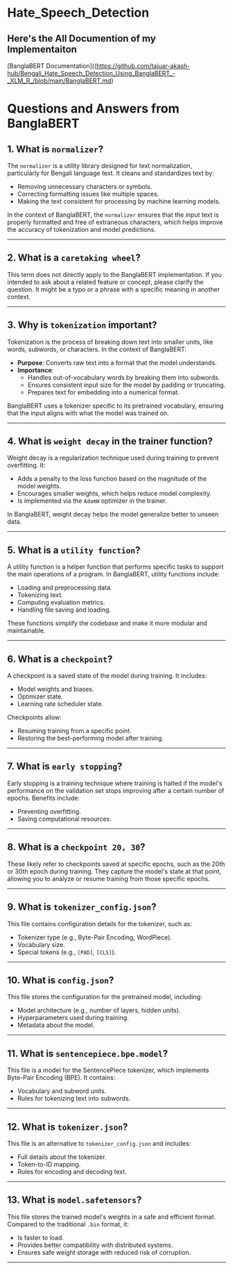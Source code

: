 # Hate_Speech_Detection

## Here's the All Documention of my Implementaiton 

[BanglaBERT Documentation]((https://github.com/tajuar-akash-hub/Bengali_Hate_Speech_Detection_Using_BanglaBERT_-_XLM_R_/blob/main/BanglaBERT.md)


# Questions and Answers from BanglaBERT

## 1. What is `normalizer`?
The `normalizer` is a utility library designed for text normalization, particularly for Bengali language text. It cleans and standardizes text by:
- Removing unnecessary characters or symbols.
- Correcting formatting issues like multiple spaces.
- Making the text consistent for processing by machine learning models.

In the context of BanglaBERT, the `normalizer` ensures that the input text is properly formatted and free of extraneous characters, which helps improve the accuracy of tokenization and model predictions.

---

## 2. What is a `caretaking wheel`?
This term does not directly apply to the BanglaBERT implementation. If you intended to ask about a related feature or concept, please clarify the question. It might be a typo or a phrase with a specific meaning in another context.

---

## 3. Why is `tokenization` important?
Tokenization is the process of breaking down text into smaller units, like words, subwords, or characters. In the context of BanglaBERT:
- **Purpose**: Converts raw text into a format that the model understands.
- **Importance**:
  - Handles out-of-vocabulary words by breaking them into subwords.
  - Ensures consistent input size for the model by padding or truncating.
  - Prepares text for embedding into a numerical format.

BanglaBERT uses a tokenizer specific to its pretrained vocabulary, ensuring that the input aligns with what the model was trained on.

---

## 4. What is `weight decay` in the trainer function?
Weight decay is a regularization technique used during training to prevent overfitting. It:
- Adds a penalty to the loss function based on the magnitude of the model weights.
- Encourages smaller weights, which helps reduce model complexity.
- Is implemented via the `AdamW` optimizer in the trainer.

In BanglaBERT, weight decay helps the model generalize better to unseen data.

---

## 5. What is a `utility function`?
A utility function is a helper function that performs specific tasks to support the main operations of a program. In BanglaBERT, utility functions include:
- Loading and preprocessing data.
- Tokenizing text.
- Computing evaluation metrics.
- Handling file saving and loading.

These functions simplify the codebase and make it more modular and maintainable.

---

## 6. What is a `checkpoint`?
A checkpoint is a saved state of the model during training. It includes:
- Model weights and biases.
- Optimizer state.
- Learning rate scheduler state.

Checkpoints allow:
- Resuming training from a specific point.
- Restoring the best-performing model after training.

---

## 7. What is `early stopping`?
Early stopping is a training technique where training is halted if the model's performance on the validation set stops improving after a certain number of epochs. Benefits include:
- Preventing overfitting.
- Saving computational resources.

---

## 8. What is a `checkpoint 20, 30`?
These likely refer to checkpoints saved at specific epochs, such as the 20th or 30th epoch during training. They capture the model's state at that point, allowing you to analyze or resume training from those specific epochs.

---

## 9. What is `tokenizer_config.json`?
This file contains configuration details for the tokenizer, such as:
- Tokenizer type (e.g., Byte-Pair Encoding, WordPiece).
- Vocabulary size.
- Special tokens (e.g., `[PAD]`, `[CLS]`).

---

## 10. What is `config.json`?
This file stores the configuration for the pretrained model, including:
- Model architecture (e.g., number of layers, hidden units).
- Hyperparameters used during training.
- Metadata about the model.

---

## 11. What is `sentencepiece.bpe.model`?
This file is a model for the SentencePiece tokenizer, which implements Byte-Pair Encoding (BPE). It contains:
- Vocabulary and subword units.
- Rules for tokenizing text into subwords.

---

## 12. What is `tokenizer.json`?
This file is an alternative to `tokenizer_config.json` and includes:
- Full details about the tokenizer.
- Token-to-ID mapping.
- Rules for encoding and decoding text.

---

## 13. What is `model.safetensors`?
This file stores the trained model's weights in a safe and efficient format. Compared to the traditional `.bin` format, it:
- Is faster to load.
- Provides better compatibility with distributed systems.
- Ensures safe weight storage with reduced risk of corruption.

---

